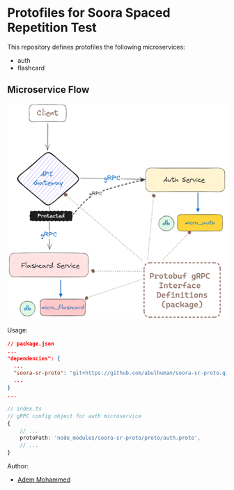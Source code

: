 # Protofiles for Soora Spaced Repetition Test

This repository defines protofiles the following microservices:

- auth
- flashcard

## Microservice Flow

![Microservice Flow](msvc-flow.png)

Usage:

```json
// package.json
...
"dependencies": {
  ...
  "soora-sr-proto": "git+https://github.com/abulhuman/soora-sr-proto.git",
  ...
}
...
```

```ts
// index.ts
// gRPC config object for auth microservice
{
    // ...
    protoPath: 'node_modules/soora-sr-proto/proto/auth.proto',
    // ...
}
```

Author:

- [Adem Mohammed](abulhuman.dev@gmail.com)

